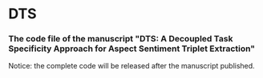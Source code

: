  #   DTS 
### The code file of the manuscript "DTS: A Decoupled Task Specificity Approach for Aspect Sentiment Triplet Extraction"

Notice: the complete code will be released after the manuscript published.
